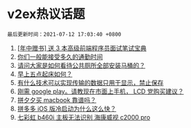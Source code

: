 # v2ex热议话题

`最后更新时间：2021-07-12 17:03:40 +0800`

1. [[年中赠书] 送 3 本高级前端程序员面试笔试宝典](https://www.v2ex.com/t/788917)
1. [你们一般能接受多久的通勤时间](https://www.v2ex.com/t/788898)
1. [请问大家是如何看待公共厕所全部安装马桶的？](https://www.v2ex.com/t/788972)
1. [早上五点起床如何？](https://www.v2ex.com/t/788874)
1. [有什么技术可以实现传输的数据只用于显示，禁止保存](https://www.v2ex.com/t/788887)
1. [刚需 google play。请教现在市面上手机， LCD 党购买建议？](https://www.v2ex.com/t/788973)
1. [拼夕夕买 macbook 靠谱吗？](https://www.v2ex.com/t/788920)
1. [拼多多 iOS 版冷启动为什么这么快？](https://www.v2ex.com/t/788942)
1. [七彩虹 b460i 主板无法识别 海康威视 c2000 pro](https://www.v2ex.com/t/788944)

